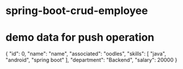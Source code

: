 # spring-boot-crud-employee

# demo data for push operation
   {
        "id": 0,
        "name": "name",
        "associated": "oodles",
        "skills": [
            "java",
            "android",
            "spring boot"
        ],
        "department": "Backend",
        "salary": 20000
    }
